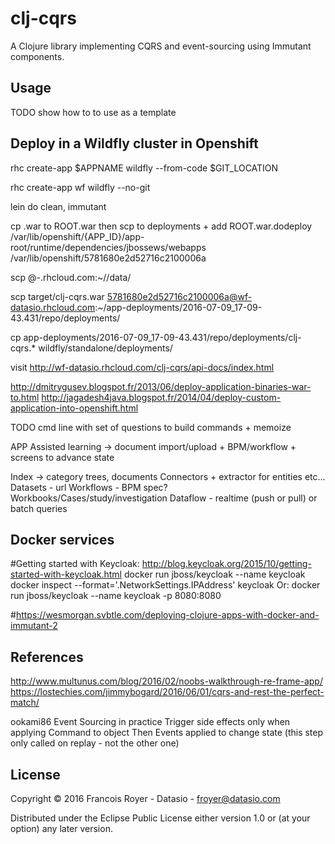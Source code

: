 # clj-cqrs

A Clojure library implementing CQRS and event-sourcing using Immutant components.

## Usage

TODO show how to to use as a template

## Deploy in a Wildfly cluster in Openshift

rhc create-app $APPNAME wildfly --from-code $GIT_LOCATION

rhc create-app wf wildfly --no-git

lein do clean, immutant

cp .war to ROOT.war then scp to deployments + add ROOT.war.dodeploy
/var/lib/openshift/{APP_ID}/app-root/runtime/dependencies/jbossews/webapps
/var/lib/openshift/5781680e2d52716c2100006a

scp <your local file name> <your hash number>@<your app name>-<your domain name>.rhcloud.com:~/<app name>/data/

scp target/clj-cqrs.war 5781680e2d52716c2100006a@wf-datasio.rhcloud.com:~/app-deployments/2016-07-09_17-09-43.431/repo/deployments/

cp app-deployments/2016-07-09_17-09-43.431/repo/deployments/clj-cqrs.* wildfly/standalone/deployments/

visit http://wf-datasio.rhcloud.com/clj-cqrs/api-docs/index.html

http://dmitrygusev.blogspot.fr/2013/06/deploy-application-binaries-war-to.html
http://jagadesh4java.blogspot.fr/2014/04/deploy-custom-application-into-openshift.html

TODO cmd line with set of questions to build commands + memoize


APP Assisted learning -> document import/upload + BPM/workflow + screens to advance state

Index -> category trees, documents
Connectors + extractor for entities etc...
Datasets - url
Workflows - BPM spec?
Workbooks/Cases/study/investigation
Dataflow - realtime (push or pull) or batch queries


## Docker services

#Getting started with Keycloak: http://blog.keycloak.org/2015/10/getting-started-with-keycloak.html
docker run jboss/keycloak --name keycloak
docker inspect --format='.NetworkSettings.IPAddress' keycloak
Or: 
docker run jboss/keycloak --name keycloak -p 8080:8080

#https://wesmorgan.svbtle.com/deploying-clojure-apps-with-docker-and-immutant-2

## References
http://www.multunus.com/blog/2016/02/noobs-walkthrough-re-frame-app/
https://lostechies.com/jimmybogard/2016/06/01/cqrs-and-rest-the-perfect-match/

ookami86 Event Sourcing in practice
Trigger side effects only when applying Command to object
Then Events applied to change state (this step only called on replay - not the other one)

## License

Copyright © 2016 Francois Royer - Datasio - froyer@datasio.com

Distributed under the Eclipse Public License either version 1.0 or (at
your option) any later version.
